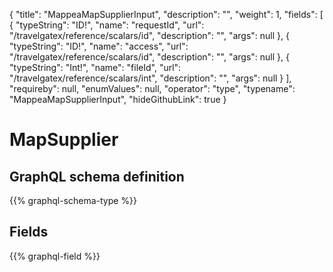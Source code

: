 {
  "title": "MappeaMapSupplierInput",
  "description": "",
  "weight": 1,
  "fields": [
    {
      "typeString": "ID!",
      "name": "requestId",
      "url": "/travelgatex/reference/scalars/id",
      "description": "",
      "args": null
    },
    {
      "typeString": "ID!",
      "name": "access",
      "url": "/travelgatex/reference/scalars/id",
      "description": "",
      "args": null
    },
    {
      "typeString": "Int!",
      "name": "fileId",
      "url": "/travelgatex/reference/scalars/int",
      "description": "",
      "args": null
    }
  ],
  "requireby": null,
  "enumValues": null,
  "operator": "type",
  "typename": "MappeaMapSupplierInput",
  "hideGithubLink": true
}
# MapSupplier
## GraphQL schema definition

{{% graphql-schema-type %}}

## Fields

{{% graphql-field %}}
